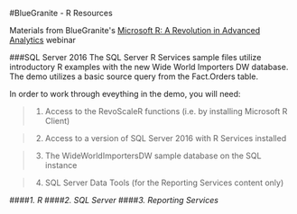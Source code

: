 #BlueGranite - R Resources

Materials from BlueGranite's [Microsoft R: A Revolution in Advanced Analytics](https://www.blue-granite.com/webinar-microsoft-r-a-revolution-of-advanced-analytics) webinar


###SQL Server 2016
The SQL Server R Services sample files utilize introductory R examples with the new Wide World Importers DW database. The demo utilizes a basic source query from the Fact.Orders table.

In order to work through eveything in the demo, you will need:

>1. Access to the RevoScaleR functions (i.e. by installing Microsoft R Client)

>2. Access to a version of SQL Server 2016 with R Services installed 

>3. The WideWorldImportersDW sample database on the SQL instance

>4. SQL Server Data Tools (for the Reporting Services content only)

####*1. R*
####*2. SQL Server*
####*3. Reporting Services*
